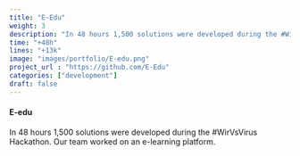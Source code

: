 ```yaml
---
title: "E-Edu"
weight: 3
description: "In 48 hours 1,500 solutions were developed during the #WirVsVirus Hackathon. Our team worked on an e-learning platform."
time: "+48h"
lines: "+13k"
image: "images/portfolio/E-edu.png"
project_url : "https://github.com/E-Edu"
categories: ["development"]
draft: false
---
```


#### E-edu

In 48 hours 1,500 solutions were developed during the #WirVsVirus Hackathon. Our team worked on an e-learning platform.
